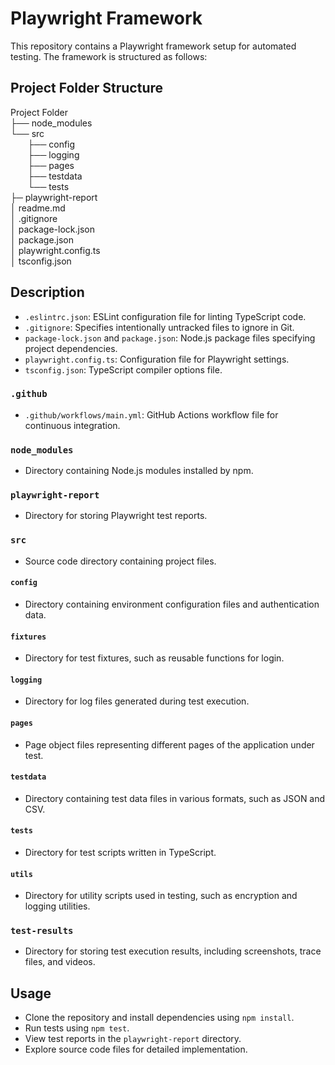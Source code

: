 # Playwright Framework

This repository contains a Playwright framework setup for automated testing. The framework is structured as follows:

## Project Folder Structure

Project Folder<br>
├── node_modules <br>
└── src<br>
&nbsp; &nbsp; &nbsp; &nbsp;├── config<br>
&nbsp; &nbsp; &nbsp; &nbsp;├── logging<br>
&nbsp; &nbsp; &nbsp; &nbsp;├── pages<br>
&nbsp; &nbsp; &nbsp; &nbsp;├── testdata<br>
&nbsp; &nbsp; &nbsp; &nbsp;└── tests<br>
├─ playwright-report<br>
│ readme.md<br>
│ .gitignore<br>
│ package-lock.json<br>
│ package.json<br>
│ playwright.config.ts<br>
│ tsconfig.json<br>


## Description

- `.eslintrc.json`: ESLint configuration file for linting TypeScript code.
- `.gitignore`: Specifies intentionally untracked files to ignore in Git.
- `package-lock.json` and `package.json`: Node.js package files specifying project dependencies.
- `playwright.config.ts`: Configuration file for Playwright settings.
- `tsconfig.json`: TypeScript compiler options file.

### `.github`

- `.github/workflows/main.yml`: GitHub Actions workflow file for continuous integration.

### `node_modules`

- Directory containing Node.js modules installed by npm.

### `playwright-report`

- Directory for storing Playwright test reports.

### `src`

- Source code directory containing project files.

#### `config`

- Directory containing environment configuration files and authentication data.

#### `fixtures`

- Directory for test fixtures, such as reusable functions for login.

#### `logging`

- Directory for log files generated during test execution.

#### `pages`

- Page object files representing different pages of the application under test.

#### `testdata`

- Directory containing test data files in various formats, such as JSON and CSV.

#### `tests`

- Directory for test scripts written in TypeScript.

#### `utils`

- Directory for utility scripts used in testing, such as encryption and logging utilities.

### `test-results`

- Directory for storing test execution results, including screenshots, trace files, and videos.

## Usage

- Clone the repository and install dependencies using `npm install`.
- Run tests using `npm test`.
- View test reports in the `playwright-report` directory.
- Explore source code files for detailed implementation.


